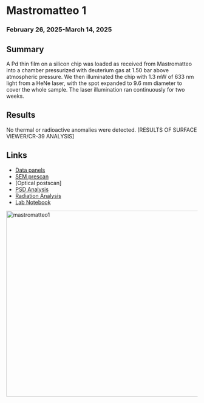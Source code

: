 # Mastromatteo 1
### February 26, 2025-March 14, 2025 
## Summary
A Pd thin film on a silicon chip was loaded as received from Mastromatteo into a chamber pressurized with deuterium gas at 1.50 bar above atmospheric pressure. We then illuminated the chip with 1.3 mW of 633 nm light from a HeNe laser, with the spot expanded to 9.6 mm diameter to cover the whole sample. The laser illumination ran continuously for two weeks. 

## Results
No thermal or radioactive anomalies were detected. [RESULTS OF SURFACE VIEWER/CR-39 ANALYSIS]

## Links
- [Data panels](https://nucleonics.mit.edu/data/load-panel.php?filename=completed%20arpa-e%20runs/Mastromatteo1)
- [SEM prescan]()
- [Optical postscan]
- [PSD Analysis](https://github.com/project-ida/arpa-e-experiments/blob/main/analysis/mastromatteo-01/Mastromatteo1_PSD_analysis.ipynb)
- [Radiation Analysis](https://github.com/project-ida/arpa-e-experiments/blob/main/analysis/mastromatteo-01/Mastromatteo_1_Radiation_pulse_analysis_updated.ipynb)
- [Lab Notebook](https://docs.google.com/document/d/1M0-0rl_QPKIZ0oZNs8WNMiCvkWDgZa9TXCzasR5Jp1c/edit?usp=sharing)

<img width="789" height="490" alt="mastromatteo1" src="https://github.com/user-attachments/assets/d4c4d3ab-722d-4385-b7a0-32f7cf11e956" />
